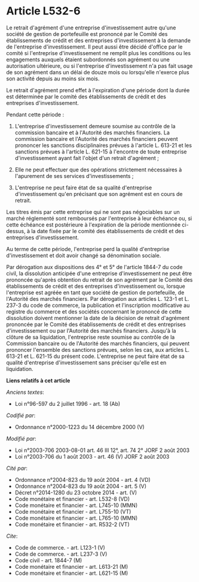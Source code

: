 # Article L532-6

Le retrait d'agrément d'une entreprise d'investissement autre qu'une société de gestion de portefeuille est prononcé par le
Comité des établissements de crédit et des entreprises d'investissement à la demande de l'entreprise d'investissement. Il
peut aussi être décidé d'office par le comité si l'entreprise d'investissement ne remplit plus les conditions ou les
engagements auxquels étaient subordonnés son agrément ou une autorisation ultérieure, ou si l'entreprise d'investissement n'a
pas fait usage de son agrément dans un délai de douze mois ou lorsqu'elle n'exerce plus son activité depuis au moins six
mois. 

Le retrait d'agrément prend effet à l'expiration d'une période dont la durée est déterminée par le comité des établissements
de crédit et des entreprises d'investissement.

Pendant cette période :

1. L'entreprise d'investissement demeure soumise au contrôle de la commission bancaire et à l'Autorité des marchés
financiers. La commission bancaire et l'Autorité des marchés financiers peuvent prononcer les sanctions disciplinaires
prévues à l'article L. 613-21 et les sanctions prévues à l'article L. 621-15 à l'encontre de toute entreprise
d'investissement ayant fait l'objet d'un retrait d'agrément ;

2. Elle ne peut effectuer que des opérations strictement nécessaires à l'apurement de ses services d'investissements ;

3. L'entreprise ne peut faire état de sa qualité d'entreprise d'investissement qu'en précisant que son agrément est en cours
de retrait.

Les titres émis par cette entreprise qui ne sont pas négociables sur un marché réglementé sont remboursés par l'entreprise à
leur échéance ou, si cette échéance est postérieure à l'expiration de la période mentionnée ci-dessus, à la date fixée par le
comité des établissements de crédit et des entreprises d'investissement.

Au terme de cette période, l'entreprise perd la qualité d'entreprise d'investissement et doit avoir changé sa dénomination
sociale.

Par dérogation aux dispositions des 4° et 5° de l'article 1844-7 du code civil, la dissolution anticipée d'une entreprise
d'investissement ne peut être prononcée qu'après obtention du retrait de son agrément par le Comité des établissements de
crédit et des entreprises d'investissement ou, lorsque l'entreprise est agréée en tant que société de gestion de
portefeuille, de l'Autorité des marchés financiers. Par dérogation aux articles L. 123-1 et L. 237-3 du code de commerce, la
publication et l'inscription modificative au registre du commerce et des sociétés concernant le prononcé de cette dissolution
doivent mentionner la date de la décision de retrait d'agrément prononcée par le Comité des établissements de crédit et des
entreprises d'investissement ou par l'Autorité des marchés financiers. Jusqu'à la clôture de sa liquidation, l'entreprise
reste soumise au contrôle de la Commission bancaire ou de l'Autorité des marchés financiers, qui peuvent prononcer l'ensemble
des sanctions prévues, selon les cas, aux articles L. 613-21 et L. 621-15 du présent code. L'entreprise ne peut faire état de
sa qualité d'entreprise d'investissement sans préciser qu'elle est en liquidation.

**Liens relatifs à cet article**

_Anciens textes_:

  - Loi n°96-597 du 2 juillet 1996 - art. 18 (Ab)

_Codifié par_:

  - Ordonnance n°2000-1223 du 14 décembre 2000 (V)

_Modifié par_:

  - Loi n°2003-706 2003-08-01 art. 46 III 12°, art. 74 2° JORF 2 août 2003
  - Loi n°2003-706 du 1 août 2003 - art. 46 (V) JORF 2 août 2003

_Cité par_:

  - Ordonnance n°2004-823 du 19 août 2004 - art. 4 (VD)
  - Ordonnance n°2004-823 du 19 août 2004 - art. 5 (V)
  - Décret n°2014-1280 du 23 octobre 2014 - art. (V)
  - Code monétaire et financier - art. L532-8 (VD)
  - Code monétaire et financier - art. L745-10 (MMN)
  - Code monétaire et financier - art. L755-10 (VT)
  - Code monétaire et financier - art. L765-10 (MMN)
  - Code monétaire et financier - art. R532-2 (VT)

_Cite_:

  - Code de commerce. - art. L123-1 (V)
  - Code de commerce. - art. L237-3 (V)
  - Code civil - art. 1844-7 (M)
  - Code monétaire et financier - art. L613-21 (M)
  - Code monétaire et financier - art. L621-15 (M)
